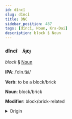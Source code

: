 ```yaml
---
id: dîncî
slug: dîncî
title: DNC
sidebar_position: 487
tags: [dîncî, Noun, Kra-Dai]
description: block § Noun
---
```


### dîncî&emsp;<span kind="abugida">ʌ̃ɟꞇɟ</span>

*block* **§** [Noun](../../tags/Noun)

**IPA**: /ˈdin.t͡ɕi/

**Verb**: to be a block/brick

**Noun**: block/brick

**Modifier**: block/brick-related

<details>
    <summary>Origin</summary>
    Lao ດິນຈີ່ din chī [din˩(˧).t͡ɕiː˧]<br/>
    <em>Kra-Dai Language Family</em>
</details>
